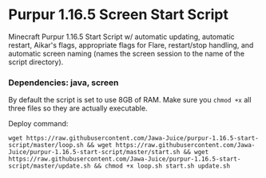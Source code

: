 # Purpur 1.16.5 Screen Start Script
Minecraft Purpur 1.16.5 Start Script w/ automatic updating, automatic restart, Aikar's flags, appropriate flags for Flare, restart/stop handling, and automatic screen naming (names the screen session to the name of the script directory).


### Dependencies: java, screen

By default the script is set to use 8GB of RAM. Make sure you `chmod +x` all three files so they are actually executable.


Deploy command:

```
wget https://raw.githubusercontent.com/Jawa-Juice/purpur-1.16.5-start-script/master/loop.sh && wget https://raw.githubusercontent.com/Jawa-Juice/purpur-1.16.5-start-script/master/start.sh && wget https://raw.githubusercontent.com/Jawa-Juice/purpur-1.16.5-start-script/master/update.sh && chmod +x loop.sh start.sh update.sh
```
